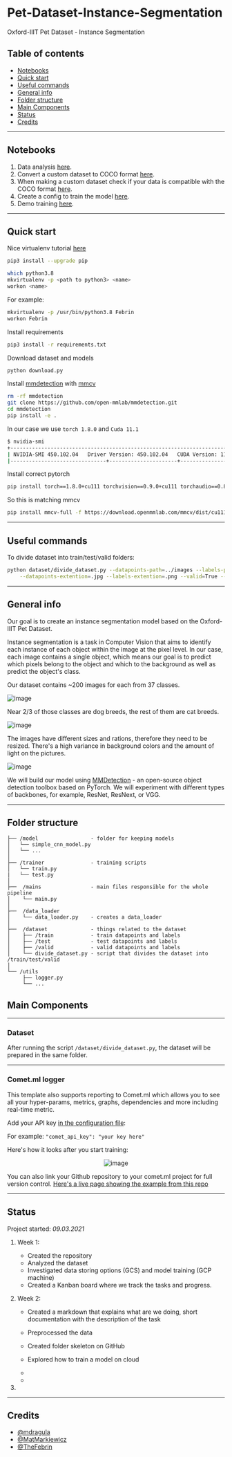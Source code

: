 # Pet-Dataset-Instance-Segmentation
Oxford-IIIT Pet Dataset - Instance Segmentation

## Table of contents
* [Notebooks](#notebooks)
* [Quick start](#quick-start)
* [Useful commands](#useful-commands)
* [General info](#general-info)
* [Folder structure](#folder-structure)
* [Main Components](#main-components)
* [Status](#status)
* [Credits](#credits)


--------------
## Notebooks

1. Data analysis [here](https://github.com/TheFebrin/Deep-Learning-Project-Instance-Segmentation/blob/master/notebooks/Data_analysis.ipynb).
2. Convert a custom dataset to COCO format [here](https://github.com/TheFebrin/Deep-Learning-Project-Instance-Segmentation/blob/master/notebooks/Convert_to_COCO_format.ipynb).
3. When making a custom dataset check if your data is compatible with the COCO format [here](https://github.com/TheFebrin/Deep-Learning-Project-Instance-Segmentation/blob/master/notebooks/Pycoco-test.ipynb).
4. Create a config to train the model [here](https://github.com/TheFebrin/Deep-Learning-Project-Instance-Segmentation/blob/master/notebooks/Create_config.ipynb).
5. Demo training [here](https://github.com/TheFebrin/Deep-Learning-Project-Instance-Segmentation/blob/master/notebooks/Demo%20training.ipynb).


--------------
## Quick start

Nice virtualenv tutorial [here](https://computingforgeeks.com/fix-mkvirtualenv-command-not-found-ubuntu/)
```bash
pip3 install --upgrade pip
```

```bash
which python3.8
mkvirtualenv -p <path to python3> <name>
workon <name>
```

For example:

```bash
mkvirtualenv -p /usr/bin/python3.8 Febrin
workon Febrin
```

Install requirements

```bash
pip3 install -r requirements.txt
```

Download dataset and models
```bash
python download.py
```

Install [mmdetection](https://github.com/open-mmlab/mmdetection)
with [mmcv](https://github.com/open-mmlab/mmdetection/blob/master/docs/get_started.md)
```bash
rm -rf mmdetection
git clone https://github.com/open-mmlab/mmdetection.git
cd mmdetection
pip install -e .
```

In our case we use `torch 1.8.0` and `Cuda 11.1`
```bash
$ nvidia-smi
+-----------------------------------------------------------------------------+
| NVIDIA-SMI 450.102.04   Driver Version: 450.102.04   CUDA Version: 11.0     |
|-------------------------------+----------------------+----------------------+
```
Install correct pytorch
```bash
pip install torch==1.8.0+cu111 torchvision==0.9.0+cu111 torchaudio==0.8.0 -f https://download.pytorch.org/whl/torch_stable.html
```

So this is matching mmcv
```bash
pip install mmcv-full -f https://download.openmmlab.com/mmcv/dist/cu111/torch1.8.0/index.html
```

--------------
## Useful commands

To divide dataset into train/test/valid folders:
```bash
python dataset/divide_dataset.py --datapoints-path=../images --labels-path=../annotations/trimaps \
    --datapoints-extention=.jpg --labels-extention=.png --valid=True --train-ratio=0.7
```


--------------
## General info

Our goal is to create an instance segmentation model based on the Oxford-IIIT Pet Dataset.

Instance segmentation is a task in Computer Vision that aims to identify each instance of each object within the image at the pixel level. In our case, each image contains a single object, which means our goal is to predict which pixels belong to the object and which to the background as well as predict the object's class.

Our dataset contains ~200 images for each from 37 classes.

![image](/figures/class-distribution.png)

Near 2/3 of those classes are dog breeds, the rest of them are cat breeds.

![image](/figures/species-distribution.png)

The images have different sizes and rations, therefore they need to be resized. There's a high variance in background colors and the amount of light on the pictures.

![image](/figures/class-samples.png)

We will build our model using [MMDetection](https://github.com/open-mmlab/mmdetection) - an open-source object detection toolbox based on PyTorch. We will experiment with different types of backbones, for example, ResNet, ResNext, or VGG.


--------------
## Folder structure

```
├── /model                 - folder for keeping models
│   └── simple_cnn_model.py
│   └── ...
│
├── /trainer               - training scripts
│   └── train.py
|   └── test.py
│   
├──  /mains                - main files responsible for the whole pipeline
│    └── main.py 
│  
├──  /data_loader  
│    └── data_loader.py    - creates a data_loader
│   
├──  /dataset              - things related to the dataset
│    ├── /train            - train datapoints and labels
│    ├── /test             - test datapoints and labels
│    ├── /valid            - valid datapoints and labels
│    └── divide_dataset.py - script that divides the dataset into /train/test/valid
│
└── /utils 
     ├── logger.py
     └── ...
```

## Main Components

--------------
### Dataset

After running the script `/dataset/divide_dataset.py`,
the dataset will be prepared in the same folder.


--------------
### Comet.ml logger

This template also supports reporting to Comet.ml which allows you to see all your hyper-params, metrics, graphs, dependencies and more including real-time metric.

Add your API key [in the configuration file](configs/example.json#L9):


For example:  `"comet_api_key": "your key here"`

Here's how it looks after you start training:
<div align="center">

![image](/figures/comet2.png)

</div>

You can also link your Github repository to your comet.ml project for full version control.
[Here's a live page showing the example from this repo](https://www.comet.ml/gidim/tensorflow-project-template/caba580d8d1547ccaed982693a645507/chart)

--------------
## Status
Project started: _09.03.2021_

1. Week 1:
    * Created the repository
    * Analyzed the dataset
    * Investigated data storing options (GCS) and model training (GCP machine)
    * Created a Kanban board where we track the tasks and progress.

2. Week 2:
    * Created a markdown that explains what are we doing, short documentation with the description of the task
    * Preprocessed the data
    * Created folder skeleton on GitHub 
    * Explored how to train a model on cloud
    * 

    * 


4. 

--------------
## Credits

* [@mdragula](https://github.com/mdragula)
* [@MatMarkiewicz](https://github.com/MatMarkiewicz)
* [@TheFebrin](https://github.com/TheFebrin)
